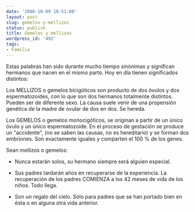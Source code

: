 ```yaml
---
date: '2008-10-09 18:51:00'
layout: post
slug: gemelos-y-mellizos
status: publish
title: Gemelos y mellizos
wordpress_id: '492'
tags:
- Familia
---
```


Estas palabras han sido durante mucho tiempo sinónimas y significan hermanos que nacen en el mismo parto. Hoy en día tienen significados distintos:




Los MELLIZOS o gemelos bicigóticos son producto de dos óvulos y dos espermatozoides, con lo que son dos hermanos totalmente distintos. Pueden ser de diferente sexo. La causa suele venir de una propensión genética de la madre de ovular de dos en dos. Se hereda.




Los GEMELOS o gemelos monocigóticos, se originan a partir de un único óvulo y un único espermatozoide. En el proceso de gestación se produce un "accidente", (no se saben las causas, no es hereditario) y se forman dos embriones. Son exactamente iguales y comparten el 100 % de los genes.




Sean mellizos o gemelos:




- Nunca estarán solos, su hermano siempre será alguien especial.




- Sus padres tardarán años en recuperarse de la experiencia. La recuperación de los padres COMIENZA a los 42 meses de vida de los niños. Todo llega.




- Son un regalo del cielo. Sólo para padres que se han portado bien en ésta o en alguna otra vida anterior.
